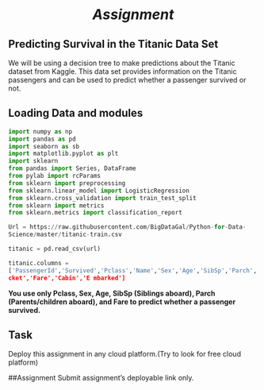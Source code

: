 # $$Assignment$$

## Predicting Survival in the Titanic Data Set

We will be using a decision tree to make predictions about the Titanic dataset from Kaggle. This data set provides information on the Titanic passengers and can be used to predict whether a passenger survived or not.

## Loading Data and modules

```python
import numpy as np
import pandas as pd
import seaborn as sb
import matplotlib.pyplot as plt
import sklearn
from pandas import Series, DataFrame
from pylab import rcParams
from sklearn import preprocessing
from sklearn.linear_model import LogisticRegression
from sklearn.cross_validation import train_test_split
from sklearn import metrics
from sklearn.metrics import classification_report

Url = https://raw.githubusercontent.com/BigDataGal/Python-for-Data-
Science/master/titanic-train.csv

titanic = pd.read_csv(url)

titanic.columns =
['PassengerId','Survived','Pclass','Name','Sex','Age','SibSp','Parch','Ti
cket','Fare','Cabin','E mbarked']
```

**You use only Pclass, Sex, Age, SibSp (Siblings aboard), Parch
(Parents/children aboard), and Fare to predict whether a passenger
survived.**

## Task
Deploy this assignment in any cloud platform.(Try to look for free cloud platform)

##Assignment
Submit assignment’s deployable link only.
